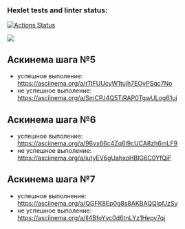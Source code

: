 ### Hexlet tests and linter status:
[![Actions Status](https://github.com/Chepa/php-project-45/actions/workflows/hexlet-check.yml/badge.svg)](https://github.com/Chepa/php-project-45/actions)

<img src="https://api.codeclimate.com/v1/badges/66a38979f679739e0674/maintainability" />

## Аскинема шага №5
- успешное выполение:
  https://asciinema.org/a/rTtFUUcyW1tujh7EOvPSqc7No
- не успешное выполение:
  https://asciinema.org/a/SmCPJ4Q5TiRAP0TgwULog61ui

## Аскинема шага №6
- успешное выполение:
  https://asciinema.org/a/96vx66c4Zq6l9cUCA8zh6mLF9
- не успешное выполение:
  https://asciinema.org/a/iutyEV6gUahxoHBIG6C0YfQiF

## Аскинема шага №7
- успешное выполнение:
  https://asciinema.org/a/QGFK8Ep0g8s8AKBAQQIpfJzSy
- не успешное выполение:
  https://asciinema.org/a/Il4BfoYyc0d6tnLYz1Hepy7qj
